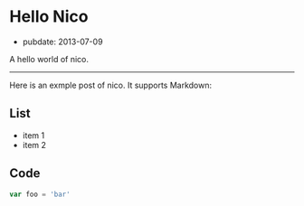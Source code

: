 # Hello Nico

- pubdate: 2013-07-09

A hello world of nico.

-----------

Here is an exmple post of nico. It supports Markdown:

## List

- item 1
- item 2

## Code

```js
var foo = 'bar'
```

